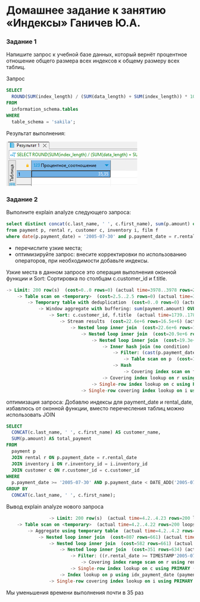 # Домашнее задание к занятию «Индексы» Ганичев Ю.А.


### Задание 1

Напишите запрос к учебной базе данных, который вернёт процентное отношение общего размера всех индексов к общему размеру всех таблиц.

Запрос
```sql
SELECT
  ROUND(SUM(index_length) / (SUM(data_length) + SUM(index_length)) * 100, 2) as Процентное_соотношение
FROM
  information_schema.tables
WHERE
  table_schema = 'sakila';
```
Результат выполнения:

![Alt текст](https://github.com/s2nt/netology_home_works/blob/aa88f4d0f6ad4ea005b799371c126a33122e729b/sdb/screenshots/12-05/%D0%A1%D0%BD%D0%B8%D0%BC%D0%BE%D0%BA%20%D1%8D%D0%BA%D1%80%D0%B0%D0%BD%D0%B0%202023-10-03%20164414.png)

### Задание 2

Выполните explain analyze следующего запроса:
```sql
select distinct concat(c.last_name, ' ', c.first_name), sum(p.amount) over (partition by c.customer_id, f.title)
from payment p, rental r, customer c, inventory i, film f
where date(p.payment_date) = '2005-07-30' and p.payment_date = r.rental_date and r.customer_id = c.customer_id and i.inventory_id = r.inventory_id
```
- перечислите узкие места;
- оптимизируйте запрос: внесите корректировки по использованию операторов, при необходимости добавьте индексы.

Узкие места в данном запросе это операция выполнения оконной функции и Sort: Сортировка по столбцам c.customer_id и f.title.

```sql
-> Limit: 200 row(s)  (cost=0..0 rows=0) (actual time=3978..3978 rows=200 loops=1)
    -> Table scan on <temporary>  (cost=2.5..2.5 rows=0) (actual time=3978..3978 rows=200 loops=1)
        -> Temporary table with deduplication  (cost=0..0 rows=0) (actual time=3978..3978 rows=391 loops=1)
            -> Window aggregate with buffering: sum(payment.amount) OVER (PARTITION BY c.customer_id,f.title )   (actual time=1739..3828 rows=642000 loops=1)
                -> Sort: c.customer_id, f.title  (actual time=1739..1789 rows=642000 loops=1)
                    -> Stream results  (cost=22.6e+6 rows=16.5e+6) (actual time=0.271..1339 rows=642000 loops=1)
                        -> Nested loop inner join  (cost=22.6e+6 rows=16.5e+6) (actual time=0.267..1166 rows=642000 loops=1)
                            -> Nested loop inner join  (cost=20.9e+6 rows=16.5e+6) (actual time=0.264..1028 rows=642000 loops=1)
                                -> Nested loop inner join  (cost=19.3e+6 rows=16.5e+6) (actual time=0.26..881 rows=642000 loops=1)
                                    -> Inner hash join (no condition)  (cost=1.65e+6 rows=16.5e+6) (actual time=0.249..36 rows=634000 loops=1)
                                        -> Filter: (cast(p.payment_date as date) = '2005-07-30')  (cost=1.72 rows=16500) (actual time=0.0223..4.55 rows=634 loops=1)
                                            -> Table scan on p  (cost=1.72 rows=16500) (actual time=0.0148..3.2 rows=16044 loops=1)
                                        -> Hash
                                            -> Covering index scan on f using idx_title  (cost=103 rows=1000) (actual time=0.0322..0.174 rows=1000 loops=1)
                                    -> Covering index lookup on r using rental_date (rental_date=p.payment_date)  (cost=0.969 rows=1) (actual time=816e-6..0.00122 rows=1.01 loops=634000)
                                -> Single-row index lookup on c using PRIMARY (customer_id=r.customer_id)  (cost=250e-6 rows=1) (actual time=99.6e-6..119e-6 rows=1 loops=642000)
                            -> Single-row covering index lookup on i using PRIMARY (inventory_id=r.inventory_id)  (cost=250e-6 rows=1) (actual time=85.2e-6..106e-6 rows=1 loops=642000)
```

оптимизация запроса: 
Добавлю индексы для payment_date и rental_date, избавлюсь от оконной функции, вместо перечесления таблиц можно использовать JOIN

```sql
SELECT
  CONCAT(c.last_name, ' ', c.first_name) AS customer_name,
  SUM(p.amount) AS total_payment
FROM
  payment p
  JOIN rental r ON p.payment_date = r.rental_date
  JOIN inventory i ON r.inventory_id = i.inventory_id
  JOIN customer c ON r.customer_id = c.customer_id
WHERE
  p.payment_date >= '2005-07-30' AND p.payment_date < DATE_ADD('2005-07-30', INTERVAL 1 DAY)
GROUP BY
  CONCAT(c.last_name, ' ', c.first_name);
```
Вывод explain analyze нового запроса

```sql
                -> Limit: 200 row(s)  (actual time=4.2..4.23 rows=200 loops=1)
    -> Table scan on <temporary>  (actual time=4.2..4.22 rows=200 loops=1)
        -> Aggregate using temporary table  (actual time=4.2..4.2 rows=391 loops=1)
            -> Nested loop inner join  (cost=807 rows=661) (actual time=0.0325..3.04 rows=642 loops=1)
                -> Nested loop inner join  (cost=582 rows=661) (actual time=0.03..2.44 rows=642 loops=1)
                    -> Nested loop inner join  (cost=351 rows=634) (actual time=0.0207..0.953 rows=634 loops=1)
                        -> Filter: ((r.rental_date >= TIMESTAMP'2005-07-30 00:00:00') and (r.rental_date < <cache>(('2005-07-30' + interval 1 day))))  (cost=129 rows=634) (actual time=0.0129..0.304 rows=634 loops=1)
                            -> Covering index range scan on r using rental_date over ('2005-07-30 00:00:00' <= rental_date < '2005-07-31 00:00:00')  (cost=129 rows=634) (actual time=0.0114..0.203 rows=634 loops=1)
                        -> Single-row index lookup on c using PRIMARY (customer_id=r.customer_id)  (cost=0.25 rows=1) (actual time=887e-6..909e-6 rows=1 loops=634)
                    -> Index lookup on p using idx_payment_date (payment_date=r.rental_date)  (cost=0.261 rows=1.04) (actual time=0.00181..0.00223 rows=1.01 loops=634)
                -> Single-row covering index lookup on i using PRIMARY (inventory_id=r.inventory_id)  (cost=0.24 rows=1) (actual time=775e-6..799e-6 rows=1 loops=642)
```
Мы уменьшения времени выполнения почти в 35 раз
